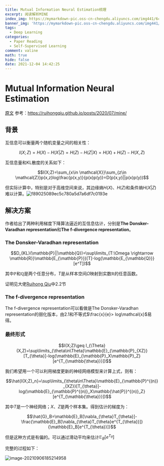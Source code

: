 ```yaml
---
title: Mutual Information Neural Estimation梳理
excerpt: 阅读解析MINE
index_img: https://mymarkdown-pic.oss-cn-chengdu.aliyuncs.com/img441/6caf0ece6feba752f03bdf353c8859f5.png
banner_img: 'https://mymarkdown-pic.oss-cn-chengdu.aliyuncs.com/img441/1638523690670.jpg'
tags:
  - Deep Learning
categories:
  - Paper Reading
  - Self-Supervised Learning
comment: valine
math: true
hide: false
date: 2021-12-04 14:42:25
---
```


# Mutual Information Neural Estimation

[原文](https://arxiv.org/abs/1801.04062)
参考：https://ruihongqiu.github.io/posts/2020/07/mine/

## 背景

互信息可以衡量两个随机变量之间的相关性：

$$I(X;Z)=H(X)-H(X|Z)=H(Z)-H(Z|X)=H(X)+H(Z)-H(X,Z)$$

互信息量和KL散度的关系如下：

$$I(X;Z)=\sum_{x\in \mathcal{X}}\sum_{z\in \mathcal{Z}}p(x,z)log\frac{p(x,y)}{p(x)p(y)}=D(p(x,y)||p(x)p(y))$$

但实际计算中，特别是对于高维空间来说，其边缘熵$H(X)$、$H(Z)$和条件熵$H(X|Z)$难以计算。![f89025089ec5c780a5d7a6df7c0193e](https://mymarkdown-pic.oss-cn-chengdu.aliyuncs.com/img441/6caf0ece6feba752f03bdf353c8859f5.png)

## 解决方案

作者给出了两种利用梯度下降算法逼近的互信息估计，分别是**The Donsker-Varadhan representation**和**The f-divergence representation**。

### The Donsker-Varadhan representation

$$D_{KL}(\mathbb{P}||\mathbb{Q})=\sup\limits_{T:\Omega \rightarrow \mathbb{R}}\mathbb{E_{\mathbb{P}}}[T]-log(\mathbb{E_{\mathbb{Q}}}[e^T])$$

其中$\mathbb{P}$和$\mathbb{Q}$是两个任意分布，$T$是从样本空间$\Omega$映射到实数$\mathbb{R}$的任意函数。

证明见大佬[Ruihong Qiu](https://ruihongqiu.github.io/posts/2020/07/mine/)中2.2节

### The f-divergence representation

The f-divergence representation可以看做是The Donsker-Varadhan representation的弱化版本，由2.1和不等式$\frac{x}{e}> log\mathcal{x}$易得。

### 最终形式

$$I(X;Z)\geq I_{\Theta}(X,Z)=\sup\limits_{\theta\in\Theta}\mathbb{E}_{\mathbb{P}_{XZ}}[T_{\theta}]-log(\mathbb{E}_{\mathbb{P}_X\mathbb{P}_Z}[e^{T_{\mathbb{\theta}}}])$$

我们希望用一个可以利用梯度更新的神经网络模型来计算上式，则有：

$$\hat{I(X;Z)_n}=\sup\limits_{\theta\in\Theta}\mathbb{E}_{\mathbb{P}^{(n)}_{XZ}}[T_{\theta}]-log(\mathbb{E}_{\mathbb{P}^{(n)}_X\mathbb{\hat{P}}^{(n)}_Z}[e^{T_{\mathbb{\theta}}}])$$

其中$T$是一个神经网络；$X$、$Z$是两个样本集。得到估计的梯度为：

$$\hat{G}_B=\mathbb{E}_B[\nabla_{\theta}T_{\theta}]-\frac{\mathbb{E}_B[\nabla_{\theta}T_{\theta}e^{T_{\theta}}]}{\mathbb{E}_B[e^{T_{\theta}}]}$$

但是这种方式是有偏的。可以通过滑动平均来估计$\mathbb{E}_B[e^{T_\theta}]$

完整的过程如下：

![image-20210906185214958](https://mymarkdown-pic.oss-cn-chengdu.aliyuncs.com/img441/2478fae70b9b63793c0df71f8beabd17.png)
